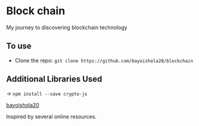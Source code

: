 # Block chain

My journey to discovering blockchain technology

## To use

* Clone the repo: `git clone https://github.com/bayoishola20/blockchain`

## Additional Libraries Used

&rightarrow; `npm install --save crypto-js`

[bayoishola20](https://github.com/bayoishola20/)

Inspired by several online resources.
